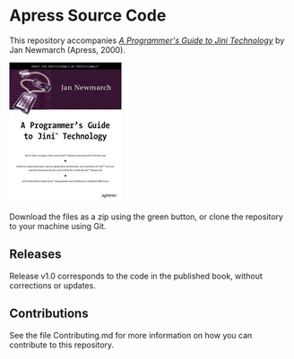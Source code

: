 # Apress Source Code

This repository accompanies [*A Programmer's Guide to Jini Technology*](http://www.apress.com/9781893115804) by Jan Newmarch (Apress, 2000).

![Cover image](9781893115804.jpg)

Download the files as a zip using the green button, or clone the repository to your machine using Git.

## Releases

Release v1.0 corresponds to the code in the published book, without corrections or updates.

## Contributions

See the file Contributing.md for more information on how you can contribute to this repository.
